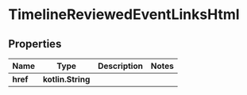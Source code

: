 
# TimelineReviewedEventLinksHtml

## Properties
Name | Type | Description | Notes
------------ | ------------- | ------------- | -------------
**href** | **kotlin.String** |  | 



